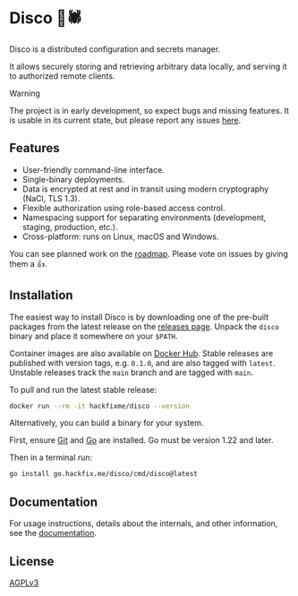 # Disco 🪩🕷️

Disco is a distributed configuration and secrets manager.

It allows securely storing and retrieving arbitrary data locally, and serving it to authorized remote clients.

> [!WARNING]
> The project is in early development, so expect bugs and missing features.
> It is usable in its current state, but please report any issues [here](https://github.com/hackfixme/disco/issues).


## Features

- User-friendly command-line interface.
- Single-binary deployments.
- Data is encrypted at rest and in transit using modern cryptography (NaCl, TLS 1.3).
- Flexible authorization using role-based access control.
- Namespacing support for separating environments (development, staging, production, etc.).
- Cross-platform: runs on Linux, macOS and Windows.

You can see planned work on the [roadmap](https://github.com/orgs/hackfixme/projects/1/views/1). Please vote on issues by giving them a :thumbsup:.


## Installation

The easiest way to install Disco is by downloading one of the pre-built packages from the latest release on the [releases page](https://github.com/hackfixme/disco/releases). Unpack the `disco` binary and place it somewhere on your `$PATH`.

Container images are also available on [Docker Hub](https://hub.docker.com/r/hackfixme/disco). Stable releases are published with version tags, e.g. `0.1.0`, and are also tagged with `latest`. Unstable releases track the `main` branch and are tagged with `main`.

To pull and run the latest stable release:
```sh
docker run --rm -it hackfixme/disco --version
```

Alternatively, you can build a binary for your system.

First, ensure [Git](https://github.com/git-guides/install-git) and [Go](https://golang.org/doc/install) are installed. Go must be version 1.22 and later.

Then in a terminal run:

```sh
go install go.hackfix.me/disco/cmd/disco@latest
```


## Documentation

For usage instructions, details about the internals, and other information, see the [documentation](/docs).


## License

[AGPLv3](/LICENSE.md)
